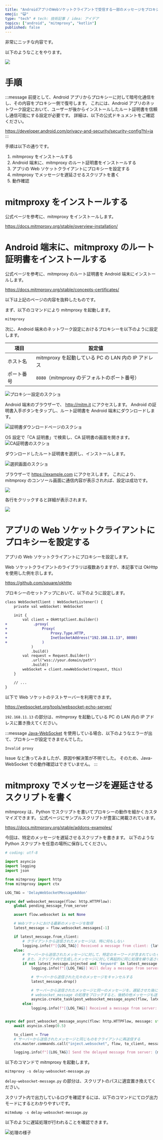 ```yaml
---
title: "AndroidアプリのWebソケットクライアントで受信する一部のメッセージをプロキシから遅延させる"
emoji: "😺"
type: "tech" # tech: 技術記事 / idea: アイデア
topics: ["android", "mitmproxy", "kotlin"]
published: false
---
```


<!-- cSpell:ignore asyncio, inet, mitmdump, mitmproxy -->

非常にニッチな内容です。

以下のようなことをやります。

![](/images/delay-websocket-message-to-android/summary.png)

# 手順

:::message
前提として、Android アプリからプロキシーに対して暗号化通信をし、その内容をプロキシー側で復号します。
これには、Android アプリのネットワーク設定において、ユーザーが後からインストールしたルート証明書を信頼し通信可能にする設定が必要です。
詳細は、以下の公式ドキュメントをご確認ください。

https://developer.android.com/privacy-and-security/security-config?hl=ja
:::

手順は以下の通りです。

1. mitmproxy をインストールする
2. Android 端末に、mitmproxy のルート証明書をインストールする
3. アプリの Web ソケットクライアントにプロキシーを設定する
4. mitmproxy でメッセージを遅延させるスクリプトを書く
5. 動作確認

# mitmproxy をインストールする

公式ページを参考に、mitmproxy をインストールします。

https://docs.mitmproxy.org/stable/overview-installation/

# Android 端末に、mitmproxy のルート証明書をインストールする

公式ページを参考に、mitmproxy のルート証明書を Android 端末にインストールします。

https://docs.mitmproxy.org/stable/concepts-certificates/

以下は上記のページの内容を抜粋したものです。

まず、以下のコマンドにより mitmproxy を起動します。

```bash
mitmproxy
```

次に、Android 端末のネットワーク設定におけるプロキシーを以下のように設定します。

| 項目       | 設定値                                              |
| ---------- | --------------------------------------------------- |
| ホスト名   | mitmproxy を起動している PC の LAN 内の IP アドレス |
| ポート番号 | `8080`（mitmproxy のデフォルトのポート番号）        |

![プロキシー設定のスクショ]()

Android 端末のブラウザーで、 http://mitm.it にアクセスします。
Android の証明書入手ボタンをタップし、ルート証明書を Android 端末にダウンロードします。

![証明書ダウンロードページのスクショ]()

OS 設定で「CA 証明書」で検索し、CA 証明書の画面を開きます。
![CA証明書のスクショ]()

ダウンロードしたルート証明書を選択し、インストールします。

![選択画面のスクショ]()

ブラウザーで https://example.com にアクセスします。
これにより、mitmproxy のコンソール画面に通信内容が表示されれば、設定は成功です。

![](/images/delay-websocket-message-to-android/example-request-summary.png)

各行をクリックすると詳細が表示されます。

![](/images/delay-websocket-message-to-android/example-request-details.png)

# アプリの Web ソケットクライアントにプロキシーを設定する

アプリの Web ソケットクライアントにプロキシーを設定します。

Web ソケットクライアントのライブラリは複数ありますが、本記事では OkHttp を使用した例を示します。

https://github.com/square/okhttp

プロキシーのセットアップにおいて、以下のように設定します。

```diff kotlin
class WebSocketClient : WebSocketListener() {
    private val webSocket: WebSocket

    init {
        val client = OkHttpClient.Builder()
+            .proxy(
+                Proxy(
+                    Proxy.Type.HTTP,
+                    InetSocketAddress("192.168.11.13", 8080)
+                )
            )
            .build()
        val request = Request.Builder()
            .url("wss://your.domain/path")
            .build()
        webSocket = client.newWebSocket(request, this)
    }

    // ...
}
```

以下で Web ソケットのテストサーバーを利用できます。

https://websocket.org/tools/websocket-echo-server/

`192.168.11.13` の部分は、mitmproxy を起動している PC の LAN 内の IP アドレスに置き換えてください。

:::message
[Java-WebSocket](https://github.com/TooTallNate/Java-WebSocket) を使用している場合、以下のようなエラーが出て、プロキシーが設定できませんでした。

```log
Invalid proxy
```

Issue など漁ってみましたが、原因や解決策が不明でした。
そのため、Java-WebSocket での動作確認はできていません。
:::

# mitmproxy でメッセージを遅延させるスクリプトを書く

mitmproxy は、Python でスクリプトを書いてプロキシーの動作を細かくカスタマイズできます。
公式ページにサンプルスクリプトが豊富に掲載されています。

https://docs.mitmproxy.org/stable/addons-examples/

今回は、特定のメッセージを遅延させるスクリプトを書きます。
以下のような Python スクリプトを任意の場所に保存してください。

```python:delay-websocket-message.py
# coding: utf-8

import asyncio
import logging
import json

from mitmproxy import http
from mitmproxy import ctx

LOG_TAG = 'DelayWebSocketMessageAddon'

async def websocket_message(flow: http.HTTPFlow):
    global pending_message_from_server

    assert flow.websocket is not None

    # Webソケットにおける最新のメッセージを取得
    latest_message = flow.websocket.messages[-1]

    if latest_message.from_client:
        # クライアントから送信されたメッセージは、特に何もしない
        logging.info(f"[{LOG_TAG}] Received a message from client: {latest_message.text}")
    else:
        # サーバーから送信されたメッセージに対して、特定のキーワードが含まれていたら、遅延処理を行う
        # また、スクリプト内で生成したメッセージに対して再起的に同じ処理を繰り返さないよう、`injected` フラグで識別
        if not latest_message.injected and 'keyword' in latest_message.text
            logging.info(f"[{LOG_TAG}] Will delay a message from server: {latest_message.text}")

            # サーバーから送信された元々のメッセージをキャンセルする
            latest_message.drop()

            # サーバーから送信されたメッセージと同一のメッセージを、遅延させた後に再送する
            # websocket_message の処理をブロックすると、後続の他メッセージも送信されずに止まってしまうため、非同期で処理する
            asyncio.create_task(post_websocket_message_async(flow, latest_message.text))
        else:
            logging.info(f"[{LOG_TAG}] Received a message from server: {latest_message.text}")


async def post_websocket_message_async(flow: http.HTTPFlow, message: str):
    await asyncio.sleep(0.5)

    to_client = True
    # サーバーから送信されたメッセージと同じものをクライアントに再送信する
    ctx.master.commands.call("inject.websocket", flow, to_client, message.encode())

    logging.info(f"[{LOG_TAG}] Send the delayed message from server: {message}")
```

以下のコマンドで mitmproxy を起動します。

```shell
mitmproxy -s delay-websocket-message.py
```

`delay-websocket-message.py` の部分は、スクリプトのパスに適宜置き換えてください。

スクリプト内で出力しているログを確認するには、以下のコマンドにてログ出力モードにするとわかりやすいです。

```shell
mitmdump -s delay-websocket-message.py
```

以下のように遅延処理が行われることを確認できます。

![処理の様子]()
